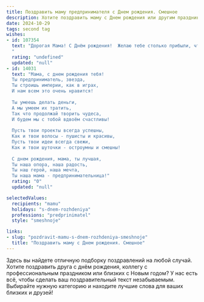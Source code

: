 ```yaml
---
title: Поздравить маму предпринимателя c Днем рождения. Смешное
description: Хотите поздравить маму c Днем рождения или другим праздником? Наш ИИ создаст незабываемое поздравление, а вы обязательно выделитесь среди других.  
date: 2024-10-29
tags: second tag
wishes:
- id: 107354
  text: "Дорогая Мама! С Днём рождения!  Желаю тебе столько прибыли, что придётся расширять склад для хранения денег! Пусть конкуренты сойдут с ума от зависти, а клиенты стоят в очередь за твоим уникальным товаром (или услугой, в зависимости от ситуации!).  Главное – не забывай отдыхать, ведь даже самый успешный предприниматель нуждается в перезагрузке!  Пусть этот год будет полон радости, смеха и, конечно же, финансового благополучия!
  "
  rating: "undefined"
  updated: "null"
- id: 14031
  text: "Мама, с днем рождения тебя!
  Ты предприниматель, звезда,
  Ты строишь империи, как в играх,
  И нам всем это очень нравится!
  
  Ты умеешь делать деньги,
  А мы умеем их тратить,
  Так что продолжай творить чудеса,
  И будем мы с тобой вдвоём счастливы!
  
  Пусть твои проекты всегда успешны,
  Как и твои волосы - пушисты и красивы,
  Пусть твои идеи всегда свежи,
  Как и твои шуточки - остроумны и смешны!
  
  С днем рождения, мама, ты лучшая,
  Ты наша опора, наша радость,
  Ты наш герой, наша мечта,
  Ты наша мама - предпринимательница!"
  rating: "0"
  updated: "null"

selectedValues:
  recipients: "mamu"
  holidays: "s-dnem-rozhdeniya"
  professions: "predprinimatel"
  style: "smeshnoje"

links:
- slug: "pozdravit-mamu-s-dnem-rozhdeniya-smeshnoje"
  title: "Поздравить маму c Днем рождения. Смешное"
---
```


Здесь вы найдете отличную подборку поздравлений на любой случай. 
Хотите поздравить друга с днём рождения, коллегу с профессиональным праздником или близких с Новым годом? У нас есть всё, чтобы сделать ваш поздравительный текст незабываемым. Выбирайте нужную категорию и находите лучшие слова для ваших близких и друзей!
